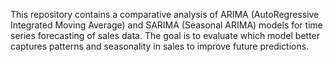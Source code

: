 This repository contains a comparative analysis of ARIMA (AutoRegressive Integrated Moving Average) and SARIMA (Seasonal ARIMA) models for time series forecasting of sales data. The goal is to evaluate which model better captures patterns and seasonality in sales to improve future predictions.
